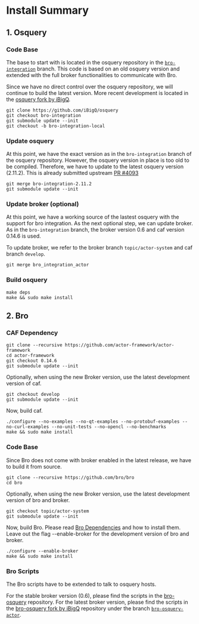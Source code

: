 # Install Summary #

## 1. Osquery

### Code Base

The base to start with is located in the osquery repository in the [`bro-integration`](https://github.com/facebook/osquery/tree/bro-integration) branch. 
This code is based on an old osquery version and extended with the full broker functionalities to communicate with Bro.

Since we have no direct control over the osquery repository, we will continue to build the latest version. 
More recent development is located in the [osquery fork by iBigQ](https://github.com/iBigQ/osquery).

```
git clone https://github.com/iBigQ/osquery
git checkout bro-integration
git submodule update --init
git checkout -b bro-integration-local
```

### Update osquery

At this point, we have the exact version as in the `bro-integration` branch of the osquery repository. 
However, the osquery version in place is too old to be compiled. Therefore, we have to update to the latest osquery version (2.11.2).
This is already submitted upstream [PR #4093](https://github.com/facebook/osquery/pull/4093)

```
git merge bro-integration-2.11.2
git submodule update --init
```

### Update broker (optional)

At this point, we have a working source of the lastest osquery with the support for bro integration.
As the next optional step, we can update broker. As in the `bro-integration` branch, the broker version 0.6 and caf version 0.14.6 is used.

To update broker, we refer to the broker branch `topic/actor-system` and caf branch `develop`. 

```
git merge bro_integration_actor
```

### Build osquery

```
make deps
make && sudo make install
```


## 2. Bro

### CAF Dependency

```
git clone --recursive https://github.com/actor-framework/actor-framework
cd actor-framework
git checkout 0.14.6
git submodule update --init
```

Optionally, when using the new Broker version, use the latest development version of caf.

```
git checkout develop
git submodule update --init
```

Now, build caf.

```
./configure --no-examples --no-qt-examples --no-protobuf-examples --no-curl-examples --no-unit-tests --no-opencl --no-benchmarks
make && sudo make install
```

### Code Base

Since Bro does not come with broker enabled in the latest release, we have to build it from source.

```
git clone --recursive https://github.com/bro/bro
cd bro
```

Optionally, when using the new Broker version, use the latest development version of bro and broker.

```
git checkout topic/actor-system
git submodule update --init
```

Now, build Bro. Please read [Bro Dependencies](https://www.bro.org/sphinx/install/install.html#required-dependencies) and how to install them.
Leave out the flag --enable-broker for the development version of bro and broker.

```
./configure --enable-broker
make && sudo make install
```

### Bro Scripts

The Bro scripts have to be extended to talk to osquery hosts.

For the stable broker version (0.6), please find the scripts in the [bro-osquery](https://github.com/bro/bro-osquery) repository.
For the latest broker version, please find the scripts in the [bro-osquery fork by iBigQ](https://github.com/iBigQ/bro-osquery) repository under the branch [`bro-osquery-actor`](https://github.com/iBigQ/bro-osquery/tree/bro-osquery-actor).
